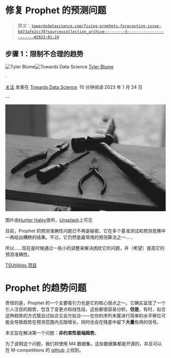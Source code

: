 # 修复 Prophet 的预测问题

> 原文：[`towardsdatascience.com/fixing-prophets-forecasting-issue-b473afe2cc70?source=collection_archive---------5-----------------------#2023-01-24`](https://towardsdatascience.com/fixing-prophets-forecasting-issue-b473afe2cc70?source=collection_archive---------5-----------------------#2023-01-24)

## 步骤 1：限制不合理的趋势

[](https://medium.com/@tylerblume?source=post_page-----b473afe2cc70--------------------------------)![Tyler Blume](https://medium.com/@tylerblume?source=post_page-----b473afe2cc70--------------------------------)[](https://towardsdatascience.com/?source=post_page-----b473afe2cc70--------------------------------)![Towards Data Science](https://towardsdatascience.com/?source=post_page-----b473afe2cc70--------------------------------) [Tyler Blume](https://medium.com/@tylerblume?source=post_page-----b473afe2cc70--------------------------------)

·

[关注](https://medium.com/m/signin?actionUrl=https%3A%2F%2Fmedium.com%2F_%2Fsubscribe%2Fuser%2Ffd464a2f5769&operation=register&redirect=https%3A%2F%2Ftowardsdatascience.com%2Ffixing-prophets-forecasting-issue-b473afe2cc70&user=Tyler+Blume&userId=fd464a2f5769&source=post_page-fd464a2f5769----b473afe2cc70---------------------post_header-----------) 发表在 [Towards Data Science](https://towardsdatascience.com/?source=post_page-----b473afe2cc70--------------------------------) ·10 分钟阅读·2023 年 1 月 24 日[](https://medium.com/m/signin?actionUrl=https%3A%2F%2Fmedium.com%2F_%2Fvote%2Ftowards-data-science%2Fb473afe2cc70&operation=register&redirect=https%3A%2F%2Ftowardsdatascience.com%2Ffixing-prophets-forecasting-issue-b473afe2cc70&user=Tyler+Blume&userId=fd464a2f5769&source=-----b473afe2cc70---------------------clap_footer-----------)

--

[](https://medium.com/m/signin?actionUrl=https%3A%2F%2Fmedium.com%2F_%2Fbookmark%2Fp%2Fb473afe2cc70&operation=register&redirect=https%3A%2F%2Ftowardsdatascience.com%2Ffixing-prophets-forecasting-issue-b473afe2cc70&source=-----b473afe2cc70---------------------bookmark_footer-----------)![](img/8d63f95cc7d070338a256c75364f8771.png)

图片由[Hunter Haley](https://unsplash.com/@hnhmarketing?utm_source=unsplash&utm_medium=referral&utm_content=creditCopyText)提供，[Unsplash](https://unsplash.com/s/photos/nails-in-wood?utm_source=unsplash&utm_medium=referral&utm_content=creditCopyText)上可见

目前，Prophet 的预测准确性问题已不再是秘密。它在多个基准测试和预测竞赛中一再给出糟糕的结果。不过，它仍然是最常用的预测算法之一……

所以……现在是时候通过一些小的调整来解决困扰它的问题，并（希望）提高它的预测准确性。

[TSUtilities 项目](https://github.com/tblume1992/TSUtilities)

# Prophet 的趋势问题

奇怪的是，Prophet 的一个主要吸引力也是它的核心弱点之一。它确实呈现了一个引人注目的趋势，包含了变更点和线性段，这些都很容易分析。**但是**，有时，拟合这种趋势的方式既会过拟合又会欠拟合——在你的序列末尾进行简单的水平移位可能会导致趋势在预测范围内无限增长，同时也会在残差中留下**大量**有用的信号。

本文旨在解决第一个问题：**非约束性极端趋势**。

为了说明这个问题，我们将使用 M4 数据集。这些数据集都是开源的，并且可以在 M-competitions 的 [github](https://github.com/Mcompetitions/M4-methods/tree/master/Dataset) 上找到。

